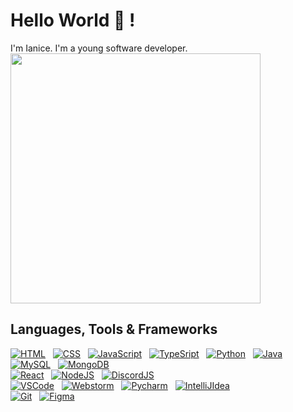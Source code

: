 
# Hello World 👋 ! 
I'm Ianice. I'm a young software developer.
<img src="https://github-readme-stats.vercel.app/api/top-langs/?username=ianice-lng&layout=compact&theme=radical" width="400" />

## Languages, Tools & Frameworks

[![HTML](https://skillicons.dev/icons?i=html)](https://w3schools.com/html/)
&nbsp;
[![CSS](https://skillicons.dev/icons?i=css)](https://w3schools.com/css/)
&nbsp;
[![JavaScript](https://skillicons.dev/icons?i=javascript)](https://javascript.com/)
&nbsp;
[![TypeSript](https://skillicons.dev/icons?i=typescript)](https://www.typescriptlang.org/)
&nbsp;
[![Python](https://skillicons.dev/icons?i=python)](https://python.org/)
&nbsp;
[![Java](https://skillicons.dev/icons?i=java)](https://java.com/)
&nbsp;
<br>
[![MySQL](https://skillicons.dev/icons?i=mysql)](https://mysql.com/)
&nbsp;
[![MongoDB](https://skillicons.dev/icons?i=mongodb)](https://mongodb.com/)
&nbsp;
<br>
[![React](https://skillicons.dev/icons?i=react)](https://react.dev/)
&nbsp;
[![NodeJS](https://skillicons.dev/icons?i=nodejs)](https://nodejs.org/fr)
&nbsp;
[![DiscordJS](https://skillicons.dev/icons?i=discordjs)](https://discord.js.org/)
&nbsp;
<br>
[![VSCode](https://skillicons.dev/icons?i=vscode)](https://code.visualstudio.com)
&nbsp;
[![Webstorm](https://skillicons.dev/icons?i=webstorm)](https://www.jetbrains.com)
&nbsp;
[![Pycharm](https://skillicons.dev/icons?i=pycharm)](https://www.jetbrains.com)
&nbsp;
[![IntelliJIdea](https://skillicons.dev/icons?i=idea)](https://www.jetbrains.com)
&nbsp;
<br>
[![Git](https://skillicons.dev/icons?i=git)](https://git-scm.com/)
&nbsp;
[![Figma](https://skillicons.dev/icons?i=figma)](https://figma.com/)



